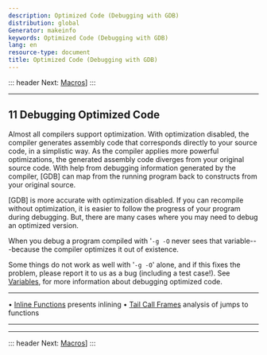 ```yaml
---
description: Optimized Code (Debugging with GDB)
distribution: global
Generator: makeinfo
keywords: Optimized Code (Debugging with GDB)
lang: en
resource-type: document
title: Optimized Code (Debugging with GDB)
---
```

::: header
Next: [Macros](Macros.html#Macros)]
:::

---

## 11 Debugging Optimized Code

Almost all compilers support optimization. With optimization disabled, the compiler generates assembly code that corresponds directly to your source code, in a simplistic way. As the compiler applies more powerful optimizations, the generated assembly code diverges from your original source code. With help from debugging information generated by the compiler, [GDB] can map from the running program back to constructs from your original source.

[GDB] is more accurate with optimization disabled. If you can recompile without optimization, it is easier to follow the progress of your program during debugging. But, there are many cases where you may need to debug an optimized version.

When you debug a program compiled with '`-g -O` never sees that variable---because the compiler optimizes it out of existence.

Some things do not work as well with '`-g -O`' alone, and if this fixes the problem, please report it to us as a bug (including a test case!). See [Variables](Variables.html#Variables), for more information about debugging optimized code.

---

• [Inline Functions](Inline-Functions.html#Inline-Functions) presents inlining
• [Tail Call Frames](Tail-Call-Frames.html#Tail-Call-Frames) analysis of jumps to functions

---

---

::: header
Next: [Macros](Macros.html#Macros)]
:::
